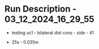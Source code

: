 # Run Description - 03_12_2024_16_29_55

- testing uc1 - bilateral dist cons - side - 41

- 25s - 0.035m